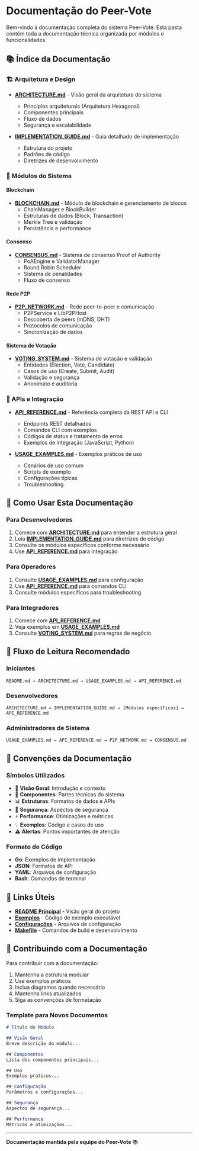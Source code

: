 # Documentação do Peer-Vote

Bem-vindo à documentação completa do sistema Peer-Vote. Esta pasta contém toda a documentação técnica organizada por módulos e funcionalidades.

## 📚 Índice da Documentação

### 🏗️ Arquitetura e Design
- **[ARCHITECTURE.md](ARCHITECTURE.md)** - Visão geral da arquitetura do sistema
  - Princípios arquiteturais (Arquitetura Hexagonal)
  - Componentes principais
  - Fluxo de dados
  - Segurança e escalabilidade

- **[IMPLEMENTATION_GUIDE.md](IMPLEMENTATION_GUIDE.md)** - Guia detalhado de implementação
  - Estrutura do projeto
  - Padrões de código
  - Diretrizes de desenvolvimento

### 🔧 Módulos do Sistema

#### Blockchain
- **[BLOCKCHAIN.md](BLOCKCHAIN.md)** - Módulo de blockchain e gerenciamento de blocos
  - ChainManager e BlockBuilder
  - Estruturas de dados (Block, Transaction)
  - Merkle Tree e validação
  - Persistência e performance

#### Consenso
- **[CONSENSUS.md](CONSENSUS.md)** - Sistema de consenso Proof of Authority
  - PoAEngine e ValidatorManager
  - Round Robin Scheduler
  - Sistema de penalidades
  - Fluxo de consenso

#### Rede P2P
- **[P2P_NETWORK.md](P2P_NETWORK.md)** - Rede peer-to-peer e comunicação
  - P2PService e LibP2PHost
  - Descoberta de peers (mDNS, DHT)
  - Protocolos de comunicação
  - Sincronização de dados

#### Sistema de Votação
- **[VOTING_SYSTEM.md](VOTING_SYSTEM.md)** - Sistema de votação e validação
  - Entidades (Election, Vote, Candidate)
  - Casos de uso (Create, Submit, Audit)
  - Validação e segurança
  - Anonimato e auditoria

### 🔌 APIs e Integração

- **[API_REFERENCE.md](API_REFERENCE.md)** - Referência completa da REST API e CLI
  - Endpoints REST detalhados
  - Comandos CLI com exemplos
  - Códigos de status e tratamento de erros
  - Exemplos de integração (JavaScript, Python)

- **[USAGE_EXAMPLES.md](USAGE_EXAMPLES.md)** - Exemplos práticos de uso
  - Cenários de uso comum
  - Scripts de exemplo
  - Configurações típicas
  - Troubleshooting

## 🎯 Como Usar Esta Documentação

### Para Desenvolvedores
1. Comece com **[ARCHITECTURE.md](ARCHITECTURE.md)** para entender a estrutura geral
2. Leia **[IMPLEMENTATION_GUIDE.md](IMPLEMENTATION_GUIDE.md)** para diretrizes de código
3. Consulte os módulos específicos conforme necessário
4. Use **[API_REFERENCE.md](API_REFERENCE.md)** para integração

### Para Operadores
1. Consulte **[USAGE_EXAMPLES.md](USAGE_EXAMPLES.md)** para configuração
2. Use **[API_REFERENCE.md](API_REFERENCE.md)** para comandos CLI
3. Consulte módulos específicos para troubleshooting

### Para Integradores
1. Comece com **[API_REFERENCE.md](API_REFERENCE.md)**
2. Veja exemplos em **[USAGE_EXAMPLES.md](USAGE_EXAMPLES.md)**
3. Consulte **[VOTING_SYSTEM.md](VOTING_SYSTEM.md)** para regras de negócio

## 🔄 Fluxo de Leitura Recomendado

### Iniciantes
```
README.md → ARCHITECTURE.md → USAGE_EXAMPLES.md → API_REFERENCE.md
```

### Desenvolvedores
```
ARCHITECTURE.md → IMPLEMENTATION_GUIDE.md → [Módulos específicos] → API_REFERENCE.md
```

### Administradores de Sistema
```
USAGE_EXAMPLES.md → API_REFERENCE.md → P2P_NETWORK.md → CONSENSUS.md
```

## 📖 Convenções da Documentação

### Símbolos Utilizados
- 🎯 **Visão Geral**: Introdução e contexto
- 🔧 **Componentes**: Partes técnicas do sistema
- 📊 **Estruturas**: Formatos de dados e APIs
- 🔐 **Segurança**: Aspectos de segurança
- ⚡ **Performance**: Otimizações e métricas
- 💡 **Exemplos**: Código e casos de uso
- ⚠️ **Alertas**: Pontos importantes de atenção

### Formato de Código
- **Go**: Exemplos de implementação
- **JSON**: Formatos de API
- **YAML**: Arquivos de configuração
- **Bash**: Comandos de terminal

## 🔗 Links Úteis

- **[README Principal](../README.md)** - Visão geral do projeto
- **[Exemplos](../examples/)** - Código de exemplo executável
- **[Configurações](../configs/)** - Arquivos de configuração
- **[Makefile](../Makefile)** - Comandos de build e desenvolvimento

## 📝 Contribuindo com a Documentação

Para contribuir com a documentação:

1. Mantenha a estrutura modular
2. Use exemplos práticos
3. Inclua diagramas quando necessário
4. Mantenha links atualizados
5. Siga as convenções de formatação

### Template para Novos Documentos
```markdown
# Título do Módulo

## Visão Geral
Breve descrição do módulo...

## Componentes
Lista dos componentes principais...

## Uso
Exemplos práticos...

## Configuração
Parâmetros e configurações...

## Segurança
Aspectos de segurança...

## Performance
Métricas e otimizações...
```

---

**Documentação mantida pela equipe do Peer-Vote** 📚
